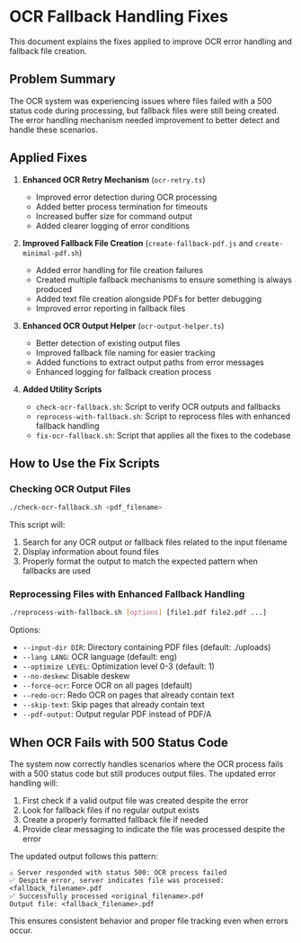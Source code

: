 # OCR Fallback Handling Fixes

This document explains the fixes applied to improve OCR error handling and fallback file creation.

## Problem Summary

The OCR system was experiencing issues where files failed with a 500 status code during processing, but fallback files were still being created. The error handling mechanism needed improvement to better detect and handle these scenarios.

## Applied Fixes

1. **Enhanced OCR Retry Mechanism** (`ocr-retry.ts`)
   - Improved error detection during OCR processing
   - Added better process termination for timeouts
   - Increased buffer size for command output
   - Added clearer logging of error conditions

2. **Improved Fallback File Creation** (`create-fallback-pdf.js` and `create-minimal-pdf.sh`)
   - Added error handling for file creation failures
   - Created multiple fallback mechanisms to ensure something is always produced
   - Added text file creation alongside PDFs for better debugging
   - Improved error reporting in fallback files

3. **Enhanced OCR Output Helper** (`ocr-output-helper.ts`)
   - Better detection of existing output files
   - Improved fallback file naming for easier tracking
   - Added functions to extract output paths from error messages
   - Enhanced logging for fallback creation process

4. **Added Utility Scripts**
   - `check-ocr-fallback.sh`: Script to verify OCR outputs and fallbacks
   - `reprocess-with-fallback.sh`: Script to reprocess files with enhanced fallback handling
   - `fix-ocr-fallback.sh`: Script that applies all the fixes to the codebase

## How to Use the Fix Scripts

### Checking OCR Output Files

```bash
./check-ocr-fallback.sh <pdf_filename>
```

This script will:
1. Search for any OCR output or fallback files related to the input filename
2. Display information about found files
3. Properly format the output to match the expected pattern when fallbacks are used

### Reprocessing Files with Enhanced Fallback Handling

```bash
./reprocess-with-fallback.sh [options] [file1.pdf file2.pdf ...]
```

Options:
- `--input-dir DIR`: Directory containing PDF files (default: ./uploads)
- `--lang LANG`: OCR language (default: eng)
- `--optimize LEVEL`: Optimization level 0-3 (default: 1)
- `--no-deskew`: Disable deskew
- `--force-ocr`: Force OCR on all pages (default)
- `--redo-ocr`: Redo OCR on pages that already contain text
- `--skip-text`: Skip pages that already contain text
- `--pdf-output`: Output regular PDF instead of PDF/A

## When OCR Fails with 500 Status Code

The system now correctly handles scenarios where the OCR process fails with a 500 status code but still produces output files. The updated error handling will:

1. First check if a valid output file was created despite the error
2. Look for fallback files if no regular output exists
3. Create a properly formatted fallback file if needed
4. Provide clear messaging to indicate the file was processed despite the error

The updated output follows this pattern:
```
⚠️ Server responded with status 500: OCR process failed
✅ Despite error, server indicates file was processed: <fallback_filename>.pdf
✅ Successfully processed <original_filename>.pdf
Output file: <fallback_filename>.pdf
```

This ensures consistent behavior and proper file tracking even when errors occur.
